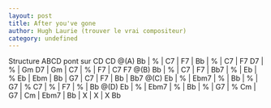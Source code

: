 ```yaml
---
layout: post
title: After you've gone
author: Hugh Laurie (trouver le vrai compositeur)
category: undefined
---
```



Structure ABCD pont sur CD CD 
<canvas class="chords">
@(A) Bb | % | C7 | F7 | Bb | % | C7 | F7
D7 | % | Gm D7 | Gm | C7 | % | F7 | C7 F7
@(B) Bb | % | C7 | F7 | Bb7 | % | Eb | % 
Eb | Ebm | Bb | G7 | C7 | F7 | Bb | Bb7
@(C) Eb | % | Ebm7 | % | Bb | % | G7 | %
C7 | % | F7 | % | Bb 
@(D) Eb | % | Ebm7 | % | Bb | % | G7 | %
Cm  | G7 | Cm | Ebm7  | Bb | X | X | X 
Bb
</canvas>

